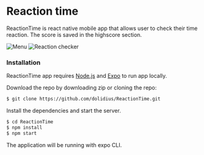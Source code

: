 # Reaction time

ReactionTime is react native mobile app that allows user to check their time reaction. The score is saved in the highscore section.


![Menu](https://i.imgur.com/E8qenN3.png)
![Reaction checker](https://i.imgur.com/e9Zuwp0.png)

### Installation

ReactionTime app requires [Node.js](https://nodejs.org/) and [Expo](https://expo.io/) to run app locally.

Download the repo by downloading zip or cloning the repo:

```sh
$ git clone https://github.com/dolidius/ReactionTime.git
```

Install the dependencies and start the server.

```sh
$ cd ReactionTime
$ npm install
$ npm start
```

The application will be running with expo CLI.
